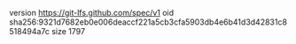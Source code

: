 version https://git-lfs.github.com/spec/v1
oid sha256:9321d7682eb0e006deaccf221a5cb3cfa5903db4e6b41d3d42831c8518494a7c
size 1797
